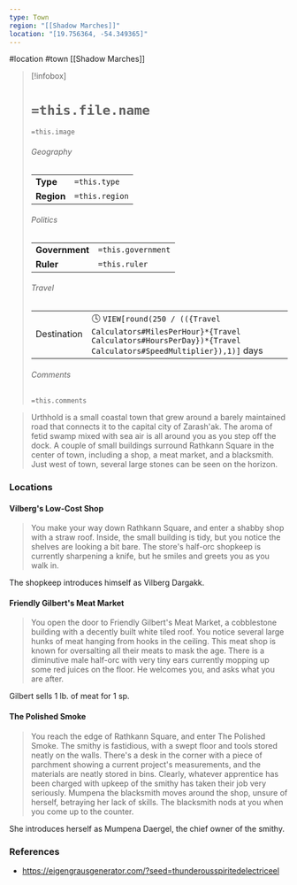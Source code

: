 ```yaml
---
type: Town
region: "[[Shadow Marches]]"
location: "[19.756364, -54.349365]"
---
```

 #location #town [[Shadow Marches]]

> [!infobox]
> # `=this.file.name`
> `=this.image`
> ###### Geography
> |  |  |
> | ---- | ---- |
> | **Type** | `=this.type` |
> | **Region** | `=this.region` |
> ###### Politics
> |  |  |
> | ---- | ---- |
> | **Government** | `=this.government` |
> | **Ruler** | `=this.ruler` |
> ###### Travel
> |  |  |
> | ---- | ---- |
> | Destination | 🕓 `VIEW[round(250 / (({Travel Calculators#MilesPerHour}*{Travel Calculators#HoursPerDay})*{Travel Calculators#SpeedMultiplier}),1)]` days |
> ###### Comments
> `=this.comments`

> Urthhold is a small coastal town that grew around a barely maintained road that connects it to the capital city of Zarash'ak. The aroma of fetid swamp mixed with sea air is all around you as you step off the dock. A couple of small buildings surround Rathkann Square in the center of town, including a shop, a meat market, and a blacksmith. Just west of town, several large stones can be seen on the horizon.

### Locations

#### Vilberg's Low-Cost Shop

> You make your way down Rathkann Square, and enter a shabby shop with a straw roof. Inside, the small building is tidy, but you notice the shelves are looking a bit bare. The store's half-orc shopkeep is currently sharpening a knife, but he smiles and greets you as you walk in.

The shopkeep introduces himself as Vilberg Dargakk. 

#### Friendly Gilbert's Meat Market

> You open the door to Friendly Gilbert's Meat Market, a cobblestone building with a decently built white tiled roof. You notice several large hunks of meat hanging from hooks in the ceiling.
> This meat shop is known for oversalting all their meats to mask the age. There is a diminutive male half-orc with very tiny ears currently mopping up some red juices on the floor. He welcomes you, and asks what you are after.

Gilbert sells 1 lb. of meat for 1 sp.

#### The Polished Smoke

> You reach the edge of Rathkann Square, and enter The Polished Smoke. The smithy is fastidious, with a swept floor and tools stored neatly on the walls. There's a desk in the corner with a piece of parchment showing a current project's measurements, and the materials are neatly stored in bins. Clearly, whatever apprentice has been charged with upkeep of the smithy has taken their job very seriously.
> Mumpena the blacksmith moves around the shop, unsure of herself, betraying her lack of skills. The blacksmith nods at you when you come up to the counter.

She introduces herself as Mumpena Daergel, the chief owner of the smithy.

### References

* https://eigengrausgenerator.com/?seed=thunderousspiritedelectriceel
